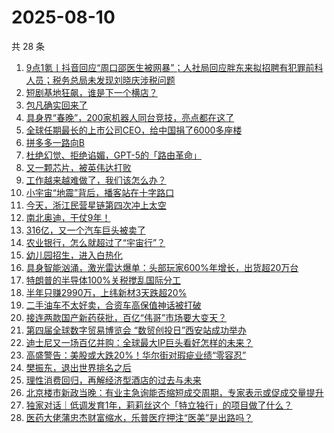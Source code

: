 # 2025-08-10

共 28 条

<!-- BEGIN 36KR -->
<!-- 最后更新时间 2025-08-10 02:12:39 +0800 -->
1. [9点1氪丨抖音回应“周口邵医生被网暴”；人社局回应胖东来拟招聘有犯罪前科人员；税务总局未发现刘晓庆涉税问题](https://36kr.com/p/3414321010625922)
1. [短剧基地狂飙，谁是下一个横店？](https://36kr.com/p/3414278770838913)
1. [包凡确实回来了](https://36kr.com/p/3415107290779264)
1. [具身界“春晚”，200家机器人同台竞技，亮点都在这了](https://36kr.com/p/3415061751795079)
1. [全球任期最长的上市公司CEO，给中国捐了6000多座楼](https://36kr.com/p/3415058108206468)
1. [拼多多一路向B](https://36kr.com/p/3414187461529217)
1. [杜绝幻觉、拒绝谄媚，GPT-5的「路由革命」](https://36kr.com/p/3414259316264585)
1. [又一颗芯片，被英伟达打败](https://36kr.com/p/3414981276290441)
1. [工作越来越难做了，我们该怎么办？](https://36kr.com/p/3387168030146049)
1. [小宇宙“地震”背后，播客站在十字路口](https://36kr.com/p/3415042877263488)
1. [今天，浙江民营星链第四次冲上太空](https://36kr.com/p/3415261230206595)
1. [南北奥迪，干仗9年！](https://36kr.com/p/3414173167832704)
1. [316亿，又一个汽车巨头被卖了](https://36kr.com/p/3414984831864450)
1. [农业银行，怎么就超过了“宇宙行”？](https://36kr.com/p/3414911622139270)
1. [幼儿园招生，进入白热化](https://36kr.com/p/3414278267162245)
1. [具身智能汹涌，激光雷达爆单：头部玩家600%年增长，出货超20万台](https://36kr.com/p/3414141455109507)
1. [特朗普的半导体100%关税搅乱国际分工](https://36kr.com/p/3414880098995588)
1. [半年只赚2990万，上纬新材3天跌超20%](https://36kr.com/p/3414154596552065)
1. [二手油车不太好卖，合资车高保值神话被打破](https://36kr.com/p/3414154410561160)
1. [接连两款国产新药获批，百亿“伟哥”市场要大变天？](https://36kr.com/p/3414855145819527)
1. [第四届全球数字贸易博览会 “数贸创投日”西安站成功举办](https://36kr.com/p/3414080477351300)
1. [迪士尼又一场百亿并购：全球最大IP巨头看好怎样的未来？](https://36kr.com/p/3414326265957765)
1. [高盛警告：美股或大跌20%！华尔街对瑕疵业绩“零容忍”](https://36kr.com/p/3414845216263810)
1. [樊振东，退出世界排名之后](https://36kr.com/p/3414319759675014)
1. [理性消费回归，再解经济型酒店的过去与未来](https://36kr.com/p/3414262079052164)
1. [北京楼市新政当晚：有业主急询能否缩短成交周期，专家表示或促成交量提升](https://36kr.com/p/3414372744760704)
1. [独家对话｜低调发育1年，莉莉丝这个「特立独行」的项目做了什么？](https://36kr.com/p/3414226795056521)
1. [医药大佬蒲忠杰财富缩水，乐普医疗押注“医美”是出路吗？](https://36kr.com/p/3414317568923780)
<!-- END 36KR -->
